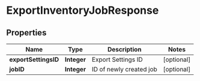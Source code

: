 
# ExportInventoryJobResponse

## Properties
Name | Type | Description | Notes
------------ | ------------- | ------------- | -------------
**exportSettingsID** | **Integer** | Export Settings ID |  [optional]
**jobID** | **Integer** | ID of newly created job |  [optional]



